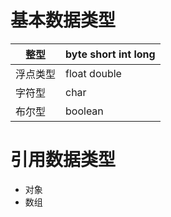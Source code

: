  # 基本数据类型
 
| 整型 | byte short int long  |
| ------------ | ------------ |
| 浮点类型 |  float double  |
| 字符型 | char |
| 布尔型 |  boolean  |

# 引用数据类型

* 对象
* 数组
